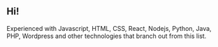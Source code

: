 ## Hi!

Experienced with Javascript, HTML, CSS, React, Nodejs, Python, Java, PHP, Wordpress and other technologies that branch out from this list.

